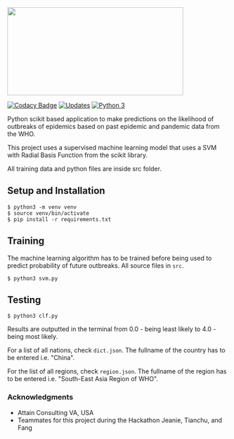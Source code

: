 <img src="https://github.com/SamSamhuns/predemic/blob/master/predemic_logo.jpg" width="400" height="200" />

[![Codacy Badge](https://api.codacy.com/project/badge/Grade/2d8205ea39894ef7b3f943c27ff82299)](https://www.codacy.com/app/samhunsadamant/predemic?utm_source=github.com&amp;utm_medium=referral&amp;utm_content=SamSamhuns/predemic&amp;utm_campaign=Badge_Grade)
[![Updates](https://pyup.io/repos/github/SamSamhuns/predemic/shield.svg)](https://pyup.io/repos/github/SamSamhuns/predemic/)
[![Python 3](https://pyup.io/repos/github/SamSamhuns/predemic/python-3-shield.svg)](https://pyup.io/repos/github/SamSamhuns/predemic/)

Python scikit based application to make predictions on the likelihood of outbreaks of epidemics based on past epidemic and pandemic data from the WHO.

This project uses a supervised machine learning model that uses a SVM with Radial Basis Function from the scikit library.

All training data and python files are inside src folder.

## Setup and Installation
```shell
$ python3 -m venv venv
$ source venv/bin/activate
$ pip install -r requirements.txt
```

## Training
The machine learning algorithm has to be trained before being used to predict probability of future outbreaks. All source files in `src`.
```shell
$ python3 svm.py
```

## Testing
```shell
$ python3 clf.py
```

Results are outputted in the terminal from 0.0 - being least likely to 4.0 - being most likely.

For a list of all nations, check `dict.json`. The fullname of the country has to be entered i.e. "China".

For the list of all regions, check `region.json`. The fullname of the region has to be entered i.e. "South-East Asia Region of WHO".

### Acknowledgments
*   Attain Consulting VA, USA
*   Teammates for this project during the Hackathon Jeanie, Tianchu, and Fang
